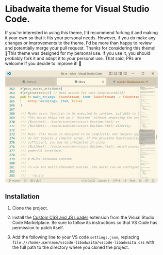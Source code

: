 # Libadwaita theme for Visual Studio Code.

If you're interested in using this theme, I'd recommend forking it and making it your own so that it fits your personal needs. However, if you do make any changes or improvements to the theme, I'd be more than happy to review and potentially merge your pull request. Thanks for considering this theme! 🎉This theme was designed for my personal use. If you use it, you should probably fork it and adapt it to your personal use. That said, PRs are welcome if you decide to improve it! 🎉

![libadwaita](libadwaita.png)

## Installation

1. Clone the project.

2. Install the [Custom CSS and JS Loader](https://marketplace.visualstudio.com/items?itemName=be5invis.vscode-custom-css) extension from the Visual Studio Code Marketplace. Be sure to follow its instructions so that VS Code has permission to patch itself.

3. Add the following line to your VS code `settings.json`, replacing `file:///home/username/vscode-libadwaita/vscode-libadwaita.css` with the full path to the directory where you cloned the project.

